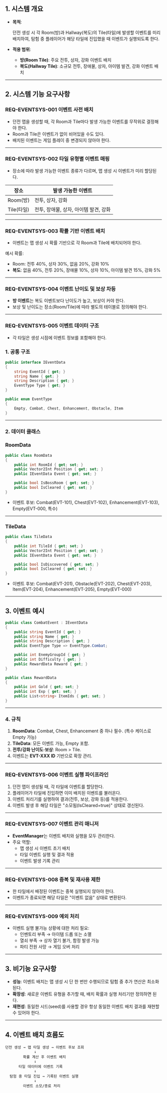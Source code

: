 ## 1. 시스템 개요

- **목적**:
    
    던전 생성 시 각 Room(방)과 Hallway(복도)의 Tile(타일)에 발생할 이벤트를 미리 배치하여, 탐험 중 플레이어가 해당 타일에 진입했을 때 이벤트가 실행되도록 한다.
    
- **적용 범위**:
    - **방(Room Tile)**: 주요 전투, 상자, 강화 이벤트 배치
    - **복도(Hallway Tile)**: 소규모 전투, 장애물, 상자, 아이템 발견, 강화 이벤트 배치

---

## 2. 시스템 기능 요구사항

### **REQ-EVENTSYS-001 이벤트 사전 배치**

- 던전 맵을 생성할 때, 각 Room과 Tile마다 발생 가능한 이벤트를 무작위로 결정해야 한다.
- Room과 Tile은 이벤트가 없이 비어있을 수도 있다.
- 배치된 이벤트는 게임 플레이 중 변경되지 않아야 한다.

---

### **REQ-EVENTSYS-002 타일 유형별 이벤트 매핑**

- 장소에 따라 발생 가능한 이벤트 종류가 다르며, 맵 생성 시 이벤트가 미리 할당된다.

| 장소 | 발생 가능한 이벤트 |
| --- | --- |
| Room(방) | 전투, 상자, 강화 |
| Tile(타일) | 전투, 장애물, 상자, 아이템 발견, 강화 |

---

### **REQ-EVENTSYS-003 확률 기반 이벤트 배치**

- 이벤트는 맵 생성 시 확률 기반으로 각 Room과 Tile에 배치되어야 한다.

예시 확률:

- Room: 전투 40%, 상자 30%, 없음 20%, 강화 10%
- **복도**: 없음 40%, 전투 20%, 장애물 10%, 상자 10%, 아이템 발견 15%, 강화 5%

---

### **REQ-EVENTSYS-004 이벤트 난이도 및 보상 차등**

- **방 이벤트**는 복도 이벤트보다 난이도가 높고, 보상이 커야 한다.
- 보상 및 난이도는 장소(Room/Tile)에 따라 별도의 테이블로 정의해야 한다.

---

### **REQ-EVENTSYS-005 이벤트 데이터 구조**

- 각 타일은 생성 시점에 이벤트 정보를 포함해야 한다.

### 1. 공통 구조

```csharp
public interface IEventData
{
    string EventId { get; }
    string Name { get; }
    string Description { get; }
    EventType Type { get; }
}

public enum EventType
{
    Empty, Combat, Chest, Enhancement, Obstacle, Item
}
```

---

### 2. 데이터 클래스

### RoomData

```csharp
public class RoomData
{
    public int RoomId { get; set; }
    public Vector2Int Position { get; set; }
    public IEventData Event { get; set; }

    public bool IsBossRoom { get; set; }
    public bool IsCleared { get; set; }
}
```

- 이벤트 후보: Combat(EVT-101), Chest(EVT-102), Enhancement(EVT-103), Empty(EVT-000, 특수)

---

### TileData

```csharp
public class TileData
{
    public int TileId { get; set; }
    public Vector2Int Position { get; set; }
    public IEventData Event { get; set; }

    public bool IsDiscovered { get; set; }
    public bool IsCleared { get; set; }
}
```

- 이벤트 후보: Combat(EVT-201), Obstacle(EVT-202), Chest(EVT-203), Item(EVT-204), Enhancement(EVT-205), Empty(EVT-000)

---

## 3. 이벤트 예시

```csharp
public class CombatEvent : IEventData
{
    public string EventId { get; }
    public string Name { get; }
    public string Description { get; }
    public EventType Type => EventType.Combat;

    public int EnemyGroupId { get; }
    public int Difficulty { get; }
    public RewardData Reward { get; }
}
```

```csharp
public class RewardData
{
    public int Gold { get; set; }
    public int Exp { get; set; }
    public List<string> ItemIds { get; set; }
}
```

---

### 4. 규칙

1. **RoomData**: Combat, Chest, Enhancement 중 하나 필수. (특수 케이스로 Empty 가능)
2. **TileData**: 모든 이벤트 가능, Empty 포함.
3. **전투/강화 난이도·보상**: Room > Tile.
4. 이벤트는 **EVT-XXX ID** 기반으로 확장 관리.

---

### **REQ-EVENTSYS-006 이벤트 실행 파이프라인**

1. 던전 맵이 생성될 때, 각 타일에 이벤트를 할당한다.
2. 플레이어가 타일에 진입하면 이미 배치된 이벤트를 불러온다.
3. 이벤트 처리기를 실행하여 결과(전투, 보상, 강화 등)를 적용한다.
4. 이벤트 발생 후 해당 타일은 "소모됨(IsCleared=true)" 상태로 갱신된다.

---

### **REQ-EVENTSYS-007 이벤트 관리 매니저**

- **EventManager**는 이벤트 배치와 실행을 모두 관리한다.
- 주요 역할:
    - 맵 생성 시 이벤트 초기 배치
    - 타일 이벤트 실행 및 결과 적용
    - 이벤트 발생 기록 관리

---

### **REQ-EVENTSYS-008 중복 및 재사용 제한**

- 한 타일에서 배정된 이벤트는 중복 실행되지 않아야 한다.
- 이벤트가 종료되면 해당 타일은 "이벤트 없음" 상태로 변환된다.

---

### **REQ-EVENTSYS-009 예외 처리**

- 이벤트 실행 불가능 상황에 대한 처리 필요:
    - 인벤토리 부족 → 아이템 드롭 또는 소멸
    - 열쇠 부족 → 상자 열기 불가, 함정 발생 가능
    - 파티 전원 사망 → 게임 오버 처리

---

## 3. 비기능 요구사항

- **성능**: 이벤트 배치는 맵 생성 시 단 한 번만 수행되므로 탐험 중 추가 연산은 최소화된다.
- **확장성**: 새로운 이벤트 유형을 추가할 때, 배치 확률과 실행 처리기만 정의하면 된다.
- **재현성**: 동일한 시드(seed)를 사용할 경우 항상 동일한 이벤트 배치 결과를 재현할 수 있어야 한다.

---

## 4. 이벤트 배치 흐름도

```
던전 생성 → 맵 타일 생성 → 이벤트 후보 조회
             ↓
        확률 계산 후 이벤트 배치
             ↓
      타일 데이터에 이벤트 기록
             ↓
  탐험 중 타일 진입 → 기록된 이벤트 실행
             ↓
        이벤트 소모/종료 처리
```